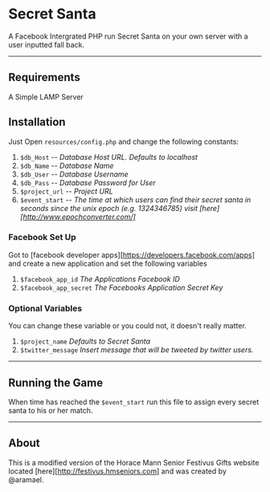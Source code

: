 Secret Santa
============

A Facebook Intergrated PHP run Secret Santa on your own server with a user inputted fall back.
* * *

Requirements
------------
A Simple LAMP Server

Installation
------------

Just Open `resources/config.php` and change the following constants:

1. `$db_Host` -- *Database Host URL. Defaults to localhost*
2. `$db_Name` -- *Database Name*
3. `$db_User` -- *Database Username*
4. `$db_Pass` -- *Database Password for User*
5. `$project_url` -- *Project URL*
6. `$event_start` -- *The time at which users can find their secret santa in seconds since the unix epoch (e.g. 1324346785) visit [here][http://www.epochconverter.com/]*

### Facebook Set Up

Got to [facebook developer apps][https://developers.facebook.com/apps] and create a new application and set the following variables

1. `$facebook_app_id` *The Applications Facebook ID*
2. `$facebook_app_secret` *The Facebooks Application Secret Key*

### Optional Variables

You can change these variable or you could not, it doesn't really matter.

1. `$project_name` *Defaults to Secret Santa*
2. `$twitter_message` *Insert message that will be tweeted by twitter users.*
* * *

Running the Game
----------------

When time has reached the `$event_start` run this file to assign every secret santa to his or her match.

* * *

About
-----

This is a modified version of the Horace Mann Senior Festivus Gifts website located [here][http://festivus.hmseniors.com] and was created by @aramael.